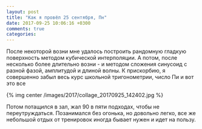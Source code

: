 ```yaml
---
layout: post
title: "Как я провёл 25 сентября, Пн"
date: 2017-09-25 10:06:16 +0300
comments: true
categories: 
---
```


После некоторой возни мне удалось построить рандомную гладкую поверхность методом кубической интерполяции. А потом, после несколько более длительно возни - и методом сложения синусоид с разной фазой, амплитудой и длиной волны. К прискорбию, я совершенно забыл весь курс школьной тригонометрии, число Пи и вот это все

{% img center /images/2017/collage_20170925_142402.jpg %}

Потом потащился в зал, жал 90 в пяти подходах, чтобы не переутруждаться. Позанимался без огонька, но довольно легко, все же небольшой отдых от тренировок иногда бывает нужен и идет на пользу.

